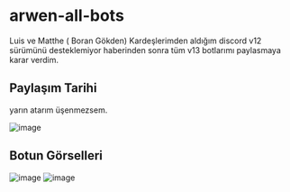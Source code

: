 # arwen-all-bots
Luis ve Matthe ( Boran Gökden) Kardeşlerimden aldığım discord v12 sürümünü desteklemiyor haberinden sonra  tüm v13 botlarımı paylasmaya karar verdim.
## Paylaşım Tarihi
yarın atarım üşenmezsem.

![image](https://user-images.githubusercontent.com/77726399/227242700-3dca8c00-f6aa-4130-bac9-929317dca4b6.png)

## Botun Görselleri
![image](https://user-images.githubusercontent.com/77726399/233904978-fc0a4bbc-3abd-4873-8fdc-afd45417a33a.png)
![image](https://user-images.githubusercontent.com/77726399/233905036-53e08357-bdfb-4539-9154-53ac8e869699.png)
